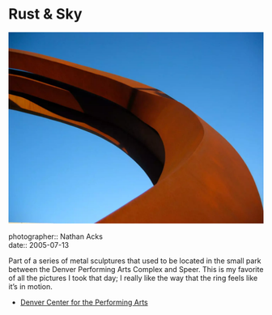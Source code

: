 # Rust & Sky

![A rust-colored metal coil arches from the lower right to upper left of the frame; beyond it is only perfectly clear blue sky](assets/2005-07-13-rust-and-sky.webp)

photographer:: Nathan Acks  
date:: 2005-07-13

Part of a series of metal sculptures that used to be located in the small park between the Denver Performing Arts Complex and Speer. This is my favorite of all the pictures I took that day; I really like the way that the ring feels like it’s in motion.

* [Denver Center for the Performing Arts](http://www.denvercenter.org/)
